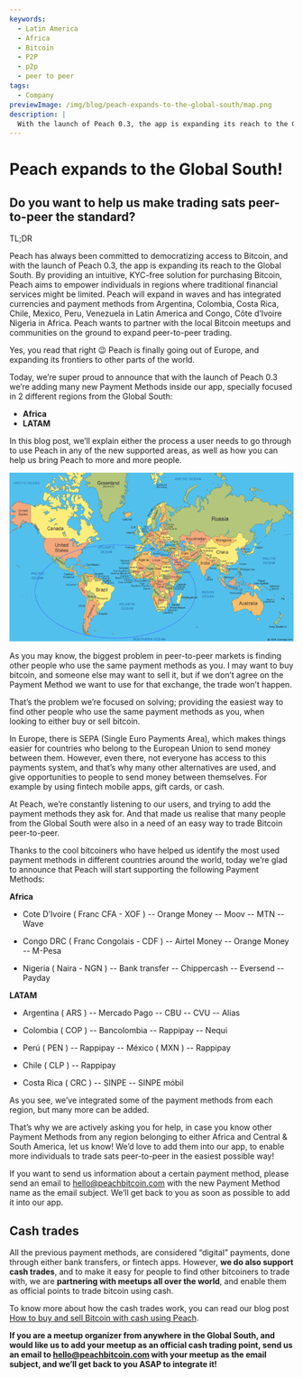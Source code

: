 ```yaml
---
keywords:
  - Latin America
  - Africa
  - Bitcoin
  - P2P
  - p2p
  - peer to peer
tags:
  - Company
previewImage: /img/blog/peach-expands-to-the-global-south/map.png
description: |
  With the launch of Peach 0.3, the app is expanding its reach to the Global South
---
```


# Peach expands to the Global South!
## Do you want to help us make trading sats peer-to-peer the standard?

TL;DR

Peach has always been committed to democratizing access to Bitcoin, and with the launch of Peach 0.3, the app is expanding its reach to the Global South. By providing an intuitive, KYC-free solution for purchasing Bitcoin, Peach aims to empower individuals in regions where traditional financial services might be limited. Peach will expand in waves and has integrated currencies and payment methods from Argentina, Colombia, Costa Rica, Chile, Mexico, Peru, Venezuela in Latin America and Congo, Côte d’Ivoire Nigeria in Africa. Peach wants to partner with the local Bitcoin meetups and communities on the ground to expand peer-to-peer trading.


Yes, you read that right 😉 Peach is finally going out of Europe, and expanding its frontiers to other parts of the world.

Today, we’re super proud to announce that with the launch of Peach 0.3 we’re adding many new Payment Methods inside our app, specially focused in 2 different regions from the Global South:

- **Africa**
- **LATAM**

In this blog post, we’ll explain either the process a user needs to go through to use Peach in any of the new supported areas, as well as how you can help us bring Peach to more and more people.

![](/img/blog/peach-expands-to-the-global-south/map.png)

As you may know, the biggest problem in peer-to-peer markets is finding other people who use the same payment methods as you. I may want to buy bitcoin, and someone else may want to sell it, but if we don’t agree on the Payment Method we want to use for that exchange, the trade won’t happen.

That’s the problem we’re focused on solving; providing the easiest way to find other people who use the same payment methods as you, when looking to either buy or sell bitcoin.

In Europe, there is SEPA (Single Euro Payments Area), which makes things easier for countries who belong to the European Union to send money between them. However, even there, not everyone has access to this payments system, and that’s why many other alternatives are used, and give opportunities to people to send money between themselves. For example by using fintech mobile apps, gift cards, or cash.

 

At Peach, we’re constantly listening to our users, and trying to add the payment methods they ask for. And that made us realise that many people from the Global South were also in a need of an easy way to trade Bitcoin peer-to-peer.

Thanks to the  cool bitcoiners who have helped us identify the most used payment methods in different countries around the world, today we’re glad to announce that Peach will start supporting the following Payment Methods:

**Africa**
- Cote D’Ivoire ( Franc CFA - XOF )
-- Orange Money
-- Moov
-- MTN
-- Wave


- Congo DRC ( Franc Congolais - CDF )
-- Airtel Money 
-- Orange Money
-- M-Pesa

- Nigeria ( Naira - NGN )
-- Bank transfer
-- Chippercash
-- Eversend
-- Payday

**LATAM**
- Argentina ( ARS )
-- Mercado Pago
-- CBU
-- CVU
-- Alias


- Colombia ( COP )
-- Bancolombia
-- Rappipay
-- Nequi

- Perú ( PEN )
-- Rappipay
-- México ( MXN )
-- Rappipay

- Chile ( CLP )
-- Rappipay

- Costa Rica ( CRC )
-- SINPE
-- SINPE móbil

 
As you see, we’ve integrated some of the payment methods from each region, but many more can be added.

That’s why we are actively asking you for help, in case you know other Payment Methods from any region belonging to either Africa and Central & South America, let us know! We’d love to add them into our app, to enable more individuals to trade sats peer-to-peer in the easiest possible way!


If you want to send us information about a certain payment method, please send an email to [hello@peachbitcoin.com](mailto:hello@peachbitcoin.com) with the new Payment Method name as the email subject. We’ll get back to you as soon as possible to add it into our app.

 

## Cash trades
All the previous payment methods, are considered “digital” payments, done through either bank transfers, or fintech apps. However, **we do also support cash trades**, and to make it easy for people to find other bitcoiners to trade with, we are **partnering with meetups all over the world**, and enable them as official points to trade bitcoin using cash.

To know more about how the cash trades work, you can read our blog post [How to buy and sell Bitcoin with cash using Peach](https://peachbitcoin.com/blog/how-to-buy-and-sell-bitcoin-with-cash-using-peach/).

**If you are a meetup organizer from anywhere in the Global South, and would like us to add your meetup as an official cash trading point, send us an email to [hello@peachbitcoin.com](mailto:hello@peachbitcoin.com) with your meetup as the email subject, and we’ll get back to you ASAP to integrate it!**
